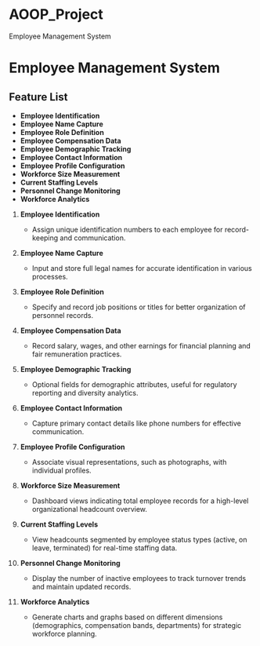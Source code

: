 # AOOP_Project
Employee Management System
# Employee Management System

## Feature List

- **Employee Identification**
- **Employee Name Capture**
- **Employee Role Definition**
- **Employee Compensation Data**
- **Employee Demographic Tracking**
- **Employee Contact Information**
- **Employee Profile Configuration**
- **Workforce Size Measurement**
- **Current Staffing Levels**
- **Personnel Change Monitoring**
- **Workforce Analytics**

1. **Employee Identification**
   - Assign unique identification numbers to each employee for record-keeping and communication.

2. **Employee Name Capture**
   - Input and store full legal names for accurate identification in various processes.

3. **Employee Role Definition**
   - Specify and record job positions or titles for better organization of personnel records.

4. **Employee Compensation Data**
   - Record salary, wages, and other earnings for financial planning and fair remuneration practices.

5. **Employee Demographic Tracking**
   - Optional fields for demographic attributes, useful for regulatory reporting and diversity analytics.

6. **Employee Contact Information**
   - Capture primary contact details like phone numbers for effective communication.

7. **Employee Profile Configuration**
   - Associate visual representations, such as photographs, with individual profiles.

8. **Workforce Size Measurement**
   - Dashboard views indicating total employee records for a high-level organizational headcount overview.

9. **Current Staffing Levels**
   - View headcounts segmented by employee status types (active, on leave, terminated) for real-time staffing data.

10. **Personnel Change Monitoring**
    - Display the number of inactive employees to track turnover trends and maintain updated records.

11. **Workforce Analytics**
    - Generate charts and graphs based on different dimensions (demographics, compensation bands, departments) for strategic workforce planning.
